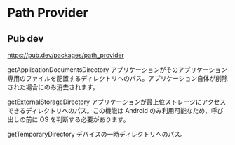 # Path Provider

## Pub dev
https://pub.dev/packages/path_provider


getApplicationDocumentsDirectory
アプリケーションがそのアプリケーション専用のファイルを配置するディレクトリへのパス。アプリケーション自体が削除された場合にのみ消去されます。

getExternalStorageDirectory
アプリケーションが最上位ストレージにアクセスできるディレクトリへのパス。この機能は Android のみ利用可能なため、呼び出しの前に OS を判断する必要があります。

getTemporaryDirectory
デバイスの一時ディレクトリへのパス。

